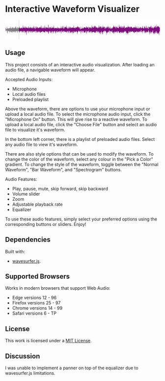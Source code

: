 # Interactive Waveform Visualizer

![image](https://github.com/mumt301/nicolesue/blob/main/final_project/sample_waveform.JPG?raw=true)

## Usage

This project consists of an interactive audio visualization. After loading an audio file, a navigable waveform will appear.

Accepted Audio Inputs:

* Microphone
* Local audio files
* Preloaded playlist

Above the waveform, there are options to use your microphone input or upload a local audio file. To select the microphone audio input, click the "Microphone On" button. This will give rise to a reactive waveform. To upload a local audio file, click the "Choose File" button and select an audio file to visualize it's waveform.

In the bottom left corner, there is a playlist of preloaded audio files. Select any audio file to view it's waveform.

There are also style options that can be used to modify the waveform. To change the color of the waveform, select any colour in the "Pick a Color" gradient. To change the style of the waveform, toggle between the "Normal Waveform", "Bar Waveform", and "Spectrogram" buttons.

Audio Features:

* Play, pause, mute, skip forward, skip backward
* Volume slider
* Zoom
* Adjustable playback rate
* Equalizer

To use these audio features, simply select your preferred options using the corresponding buttons or sliders. Enjoy!

## Dependencies

Built with:

* [wavesurfer.js](https://wavesurfer-js.org/).

## Supported Browsers

Works in modern browsers that support Web Audio:

* Edge versions 12 - 96
* Firefox versions 25 - 97
* Chrome versions 14 - 99
* Safari versions 6 - TP

## License

This work is licensed under a
[MIT License](LICENSE).

## Discussion

I was unable to implement a panner on top of the equalizer due to wavesurfer.js limitations.